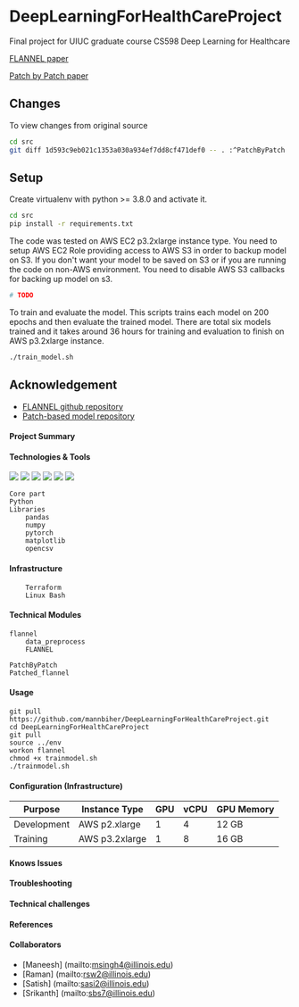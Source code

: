 # DeepLearningForHealthCareProject
Final project for UIUC graduate course CS598 Deep Learning for Healthcare

[FLANNEL paper](https://academic.oup.com/jamia/article/28/3/444/5943880)

[Patch by Patch paper](https://ieeexplore.ieee.org/document/9090149)


## Changes

To view changes from original source

```bash
cd src
git diff 1d593c9eb021c1353a030a934ef7dd8cf471def0 -- . :^PatchByPatch
```

## Setup

Create virtualenv with python >= 3.8.0 and activate it.
```bash
cd src
pip install -r requirements.txt
```

The code was tested on AWS EC2 p3.2xlarge instance type. You need to setup AWS
EC2 Role providing access to AWS S3 in order to backup model on S3. If you don't
want your model to be saved on S3 or if you are running the code on non-AWS
environment. You need to disable AWS S3 callbacks for backing up model on s3.

```bash
# TODO
```

To train and evaluate the model. This scripts trains each model on 200 epochs and
then evaluate the trained model. There are total six models trained and it takes
around 36 hours for training and evaluation to finish on AWS p3.2xlarge instance.


```bash
./train_model.sh
```

## Acknowledgement

- [FLANNEL github repository](https://github.com/qxiaobu/FLANNEL)
- [Patch-based model repository](https://github.com/jongcye/Deep-Learning-COVID-19-on-CXR-using-Limited-Training-Data-Sets)

#### Project Summary

#### Technologies & Tools

<!--![](https://img.shields.io/badge/OS-Linux-informational?style=flat&logo=<LOGO_NAME>&logoColor=white&color=2bbc8a)
![](https://img.shields.io/badge/Code-Python-informational?style=flat&logo=<LOGO_NAME>&logoColor=white&color=2bbc8a)-->
![](https://img.shields.io/static/v1?label=OS&message=Linux&color=yellowgreen)
![](https://img.shields.io/static/v1?label=Code&message=Python%203.8.0&color=brightgreen)
![](https://img.shields.io/static/v1?label=Infrastructure&message=AWS&color=green)
![](https://img.shields.io/static/v1?label=Infrastructure-Automation&message=Terraform&color=yellowgreen)
![](https://img.shields.io/static/v1?label=Editor&message=VSCode&color=yellow)
![](https://img.shields.io/static/v1?label=Processor&message=GPU%20Tesla&color=orange)

    Core part
	Python
	Libraries
		pandas
		numpy
		pytorch
		matplotlib
		opencsv
#### Infrastructure
		Terraform
		Linux Bash

#### Technical Modules 

	flannel
		data_preprocess
		FLANNEL

	PatchByPatch
	Patched_flannel

#### Usage
    git pull https://github.com/mannbiher/DeepLearningForHealthCareProject.git
    cd DeepLearningForHealthCareProject
    git pull
    source ../env
    workon flannel
    chmod +x trainmodel.sh
    ./trainmodel.sh

#### Configuration (Infrastructure)

| Purpose  | Instance Type | GPU | vCPU | GPU Memory |
|----------|---------------|-----|------|------------|
| Development | AWS p2.xlarge | 1   | 4    | 12 GB      |
| Training | AWS p3.2xlarge | 1 | 8   | 16 GB      |

<!--					            GPU		vCPU		GPU Memory
    Training -	AWS p2.xlarge 	1		4			12 GB 
			    AWS p3.2xlarge	1		8			16 GB-->


#### Knows Issues
<!--[![Top Langs](https://github-readme-stats.vercel.app/api/top-langs/?username=srasi1&layout=compact)](https://github.com/mannbiher/DeepLearningForHealthCareProject)-->

#### Troubleshooting
<!--![GitHub stats](https://github-readme-stats.vercel.app/api?username=srasi1&show_icons=true&theme=radical)-->

#### Technical challenges
#### References
#### Collaborators
* [Maneesh] (mailto:msingh4@illinois.edu)
* [Raman] (mailto:rsw2@illinois.edu)
* [Satish] (mailto:sasi2@illinois.edu)
* [Srikanth] (mailto:sbs7@illinois.edu)


<!--![](https://img.shields.io/badge/Maneesh_Kumar_Singh-Maneesh%20Kumar%20Singh-informational?style=flat&logo=<LOGO_NAME>&logoColor=white&color=2bbc8a)-->